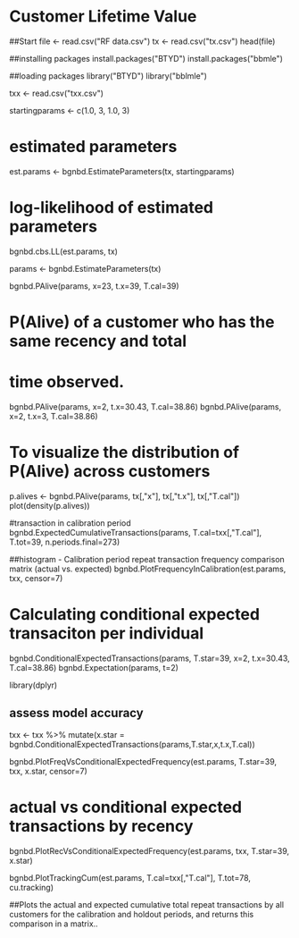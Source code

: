 # Customer Lifetime Value

##Start
file <- read.csv("RF data.csv")
tx <- read.csv("tx.csv")
head(file)

##installing packages
install.packages("BTYD")
install.packages("bbmle")

##loading packages
library("BTYD")
library("bblmle")


txx <- read.csv("txx.csv")

startingparams <- c(1.0, 3, 1.0, 3)
# estimated parameters
est.params <- bgnbd.EstimateParameters(tx, startingparams)
# log-likelihood of estimated parameters
bgnbd.cbs.LL(est.params, tx)

params <- bgnbd.EstimateParameters(tx)

bgnbd.PAlive(params, x=23, t.x=39, T.cal=39)
# P(Alive) of a customer who has the same recency and total
# time observed.
bgnbd.PAlive(params, x=2, t.x=30.43, T.cal=38.86)
bgnbd.PAlive(params, x=2, t.x=3, T.cal=38.86)


# To visualize the distribution of P(Alive) across customers
p.alives <- bgnbd.PAlive(params, tx[,"x"], tx[,"t.x"], tx[,"T.cal"])
plot(density(p.alives))

#transaction in calibration period
bgnbd.ExpectedCumulativeTransactions(params, T.cal=txx[,"T.cal"], T.tot=39, n.periods.final=273)

##histogram - Calibration period repeat transaction frequency comparison matrix (actual vs. expected)
bgnbd.PlotFrequencyInCalibration(est.params, txx, censor=7)

# Calculating conditional expected transaciton per individual
bgnbd.ConditionalExpectedTransactions(params, T.star=39, x=2, t.x=30.43, T.cal=38.86)
bgnbd.Expectation(params, t=2)


library(dplyr)

## assess model accuracy
txx <- 
  txx %>% 
  mutate(x.star = bgnbd.ConditionalExpectedTransactions(params,T.star,x,t.x,T.cal))


bgnbd.PlotFreqVsConditionalExpectedFrequency(est.params, T.star=39, txx, x.star, censor=7)


# actual vs conditional expected transactions by recency
bgnbd.PlotRecVsConditionalExpectedFrequency(est.params, txx, T.star=39, x.star)

bgnbd.PlotTrackingCum(est.params, T.cal=txx[,"T.cal"], T.tot=78, cu.tracking)



##Plots the actual and expected cumulative total repeat transactions by all customers for the calibration and holdout periods, and returns this comparison in a matrix..


